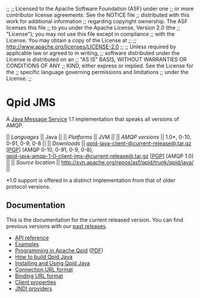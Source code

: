 ;;
;; Licensed to the Apache Software Foundation (ASF) under one
;; or more contributor license agreements.  See the NOTICE file
;; distributed with this work for additional information
;; regarding copyright ownership.  The ASF licenses this file
;; to you under the Apache License, Version 2.0 (the
;; "License"); you may not use this file except in compliance
;; with the License.  You may obtain a copy of the License at
;; 
;;   http://www.apache.org/licenses/LICENSE-2.0
;; 
;; Unless required by applicable law or agreed to in writing,
;; software distributed under the License is distributed on an
;; "AS IS" BASIS, WITHOUT WARRANTIES OR CONDITIONS OF ANY
;; KIND, either express or implied.  See the License for the
;; specific language governing permissions and limitations
;; under the License.
;;

# Qpid JMS

A [Java Message
Service](http://en.wikipedia.org/wiki/Java_Message_Service) 1.1
implementation that speaks all versions of AMQP.

  || *Languages* || Java ||
  || *Platforms* || JVM ||
  || *AMQP versions* || 1.0\*, 0-10, 0-91, 0-9, 0-8 ||
  || *Downloads* || [qpid-java-client-@current-release@.tar.gz](http://www.apache.org/dyn/closer.cgi/qpid/@current-release@/qpid-java-client-@current-release@.tar.gz) \[[PGP](http://www.apache.org/dist/qpid/@current-release@/qpid-java-client-@current-release@.tar.gz.asc)] (AMQP 0-10, 0-91, 0-9, 0-8),<br/> [qpid-java-amqp-1-0-client-jms-@current-release@.tar.gz](http://www.apache.org/dyn/closer.cgi/qpid/@current-release@/qpid-java-amqp-1-0-client-jms-@current-release@.tar.gz) \[[PGP](http://www.apache.org/dist/qpid/@current-release@/qpid-java-amqp-1-0-client-jms-@current-release@.tar.gz.asc)] (AMQP 1.0) ||
  || *Source location* ||  <http://svn.apache.org/repos/asf/qpid/trunk/qpid/java/> ||

\*1.0 support is offered in a distinct implementation from that of
older protocol versions.

## Documentation

This is the documentation for the current released version.  You can
find previous versions with our
[past releases](@site-url@/releases/index.html#past-releases).

 - [API reference](http://docs.oracle.com/javaee/1.4/api/javax/jms/package-summary.html)
 - [Examples](http://svn.apache.org/repos/asf/qpid/tags/@current-release@/qpid/java/client/example/src/main/java/org/apache/qpid/example/)
 - [Programming in Apache Qpid](http://qpid.apache.org/books/@current-release@/Programming-In-Apache-Qpid/html/index.html) ([PDF](http://qpid.apache.org/books/@current-release@/Programming-In-Apache-Qpid/pdf/Programming-In-Apache-Qpid.pdf))
 - [How to build Qpid Java](https://cwiki.apache.org/qpid/qpid-java-build-how-to.html)
 - [Installing and Using Qpid Java](https://cwiki.apache.org/qpid/getting-started-guide.html)
 - [Connection URL format](https://cwiki.apache.org/qpid/connection-url-format.html)
 - [Binding URL format](https://cwiki.apache.org/qpid/bindingurlformat.html)
 - [Client properties](https://cwiki.apache.org/qpid/system-properties.html#SystemProperties-ClientProperties)
 - [JNDI providers](https://cwiki.apache.org/qpid/using-qpid-with-other-jndi-providers.html)
